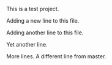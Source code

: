 This is a test project.

Adding a new line to this file.

Adding another line to this file.

Yet another line.

More lines. A different line from master.
